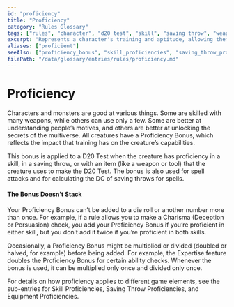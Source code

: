 ```yaml
---
id: "proficiency"
title: "Proficiency"
category: "Rules Glossary"
tags: ["rules", "character", "d20 test", "skill", "saving throw", "weapon", "tool"]
excerpt: "Represents a character's training and aptitude, allowing them to add their proficiency bonus to certain D20 tests. See sub-entries for details on skills, saves, and equipment."
aliases: ["proficient"]
seeAlso: ["proficiency_bonus", "skill_proficiencies", "saving_throw_proficiencies", "equipment_proficiencies", "expertise"]
filePath: "/data/glossary/entries/rules/proficiency.md"
---
```

# Proficiency
<p class="glossary-intro-quote">
Characters and monsters are good at various things. Some are skilled with many weapons, while others can use only a few. Some are better at understanding people’s motives, and others are better at unlocking the secrets of the multiverse. All creatures have a <span data-term-id="proficiency_bonus" class="glossary-term-link-from-markdown">Proficiency Bonus</span>, which reflects the impact that training has on the creature’s capabilities.
</p>

This bonus is applied to a <span data-term-id="d20_test" class="glossary-term-link-from-markdown">D20 Test</span> when the creature has proficiency in a skill, in a saving throw, or with an item (like a weapon or tool) that the creature uses to make the D20 Test. The bonus is also used for spell attacks and for calculating the DC of saving throws for spells.

<div class="glossary-callout">
  <h4>The Bonus Doesn’t Stack</h4>
  <p>Your Proficiency Bonus can’t be added to a die roll or another number more than once. For example, if a rule allows you to make a Charisma (Deception or Persuasion) check, you add your Proficiency Bonus if you’re proficient in either skill, but you don’t add it twice if you’re proficient in both skills.</p>
  <p>Occasionally, a Proficiency Bonus might be multiplied or divided (doubled or halved, for example) before being added. For example, the <span data-term-id="expertise" class="glossary-term-link-from-markdown">Expertise</span> feature doubles the Proficiency Bonus for certain ability checks. Whenever the bonus is used, it can be multiplied only once and divided only once.</p>
</div>

For details on how proficiency applies to different game elements, see the sub-entries for <span data-term-id="skill_proficiencies" class="glossary-term-link-from-markdown">Skill Proficiencies</span>, <span data-term-id="saving_throw_proficiencies" class="glossary-term-link-from-markdown">Saving Throw Proficiencies</span>, and <span data-term-id="equipment_proficiencies" class="glossary-term-link-from-markdown">Equipment Proficiencies</span>.